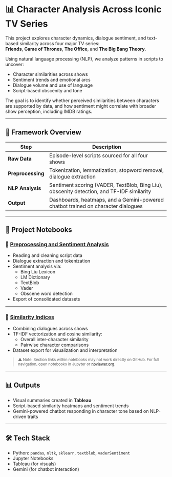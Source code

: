 
# 📊 Character Analysis Across Iconic TV Series

This project explores character dynamics, dialogue sentiment, and text-based similarity across four major TV series:  
**Friends**, **Game of Thrones**, **The Office**, and **The Big Bang Theory**.

Using natural language processing (NLP), we analyze patterns in scripts to uncover:
- Character similarities across shows
- Sentiment trends and emotional arcs
- Dialogue volume and use of language
- Script-based obscenity and tone

The goal is to identify whether perceived similarities between characters are supported by data, and how sentiment might correlate with broader show perception, including IMDB ratings.

---

## 🧠 Framework Overview

| Step | Description |
|------|-------------|
| **Raw Data** | Episode-level scripts sourced for all four shows |
| **Preprocessing** | Tokenization, lemmatization, stopword removal, dialogue extraction |
| **NLP Analysis** | Sentiment scoring (VADER, TextBlob, Bing Liu), obscenity detection, and TF-IDF similarity |
| **Output** | Dashboards, heatmaps, and a Gemini-powered chatbot trained on character dialogues |

---

## 📘 Project Notebooks

### 🔹 [Preprocessing and Sentiment Analysis](notebooks/Preprocessing%20and%20Sentiment%20Analysis.ipynb)

- Reading and cleaning script data
- Dialogue extraction and tokenization
- Sentiment analysis via:
  - Bing Liu Lexicon
  - LM Dictionary
  - TextBlob
  - Vader
  - Obscene word detection
- Export of consolidated datasets

---

### 🔹 [Similarity Indices](notebooks/Similarity%20Indices.ipynb)

- Combining dialogues across shows
- TF-IDF vectorization and cosine similarity:
  - Overall inter-character similarity
  - Pairwise character comparisons
- Dataset export for visualization and interpretation

> <sub>⚠️ Note: Section links within notebooks may not work directly on GitHub. For full navigation, open notebooks in Jupyter or [nbviewer.org](https://nbviewer.org).</sub>

---

## 📊 Outputs

- Visual summaries created in **Tableau**
- Script-based similarity heatmaps and sentiment trends
- Gemini-powered chatbot responding in character tone based on NLP-driven traits

---

## 🛠️ Tech Stack

- Python: `pandas`, `nltk`, `sklearn`, `textblob`, `vaderSentiment`
- Jupyter Notebooks
- Tableau (for visuals)
- Gemini (for chatbot interaction)
